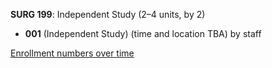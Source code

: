 **SURG 199**: Independent Study (2–4 units, by 2)

- **001** (Independent Study) (time and location TBA) by staff

[Enrollment numbers over time](./SURG199.tsv)
